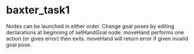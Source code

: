 baxter_task1
============

Nodes can be launched in either order.
Change goal poses by editing declarations at beginning of setHandGoal node.
moveHand performs one action (or gives error) then exits.
moveHand will return error if given invalid goal pose.
